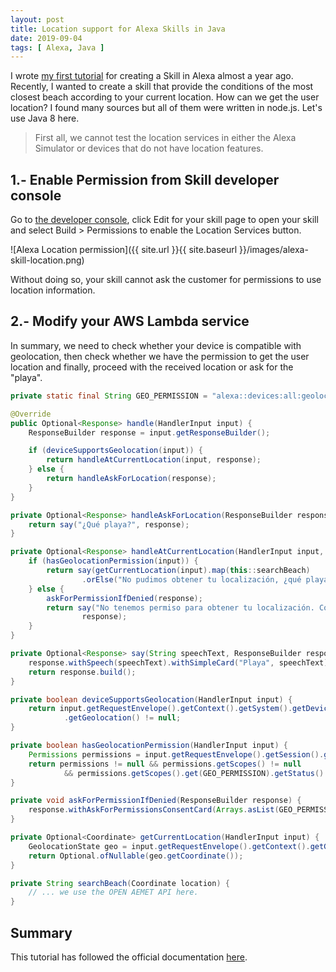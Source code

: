 ```yaml
---
layout: post
title: Location support for Alexa Skills in Java
date: 2019-09-04
tags: [ Alexa, Java ]
---
```


I wrote [my first tutorial](https://sgitario.github.io/alexa-skills-notes/) for creating a Skill in Alexa almost a year ago. Recently, I wanted to create a skill that provide the conditions of the most closest beach according to your current location. How can we get the user location? I found many sources but all of them were written in node.js. Let's use Java 8 here.

> First all, we cannot test the location services in either the Alexa Simulator or devices that do not have location features.

## 1.- Enable Permission from Skill developer console

Go to [the developer console](https://developer.amazon.com/alexa), click Edit for your skill page to open your skill and select Build > Permissions to enable the Location Services button.

![Alexa Location permission]({{ site.url }}{{ site.baseurl }}/images/alexa-skill-location.png)

Without doing so, your skill cannot ask the customer for permissions to use location information.

## 2.- Modify your AWS Lambda service

In summary, we need to check whether your device is compatible with geolocation, then check whether we have the permission to get the user location and finally, proceed with the received location or ask for the "playa".

```java
private static final String GEO_PERMISSION = "alexa::devices:all:geolocation:read";

@Override
public Optional<Response> handle(HandlerInput input) {
    ResponseBuilder response = input.getResponseBuilder();

    if (deviceSupportsGeolocation(input)) {
        return handleAtCurrentLocation(input, response);
    } else {
        return handleAskForLocation(response);
    }
}

private Optional<Response> handleAskForLocation(ResponseBuilder response) {
    return say("¿Qué playa?", response);
}

private Optional<Response> handleAtCurrentLocation(HandlerInput input, ResponseBuilder response) {
    if (hasGeolocationPermission(input)) {
        return say(getCurrentLocation(input).map(this::searchBeach)
                .orElse("No pudimos obtener tu localización, ¿qué playa?"), response);
    } else {
        askForPermissionIfDenied(response);
        return say("No tenemos permiso para obtener tu localización. Concede el permiso o dinos qué playa.",
                response);
    }
}

private Optional<Response> say(String speechText, ResponseBuilder response) {
    response.withSpeech(speechText).withSimpleCard("Playa", speechText).withReprompt(speechText);
    return response.build();
}

private boolean deviceSupportsGeolocation(HandlerInput input) {
    return input.getRequestEnvelope().getContext().getSystem().getDevice().getSupportedInterfaces()
            .getGeolocation() != null;
}

private boolean hasGeolocationPermission(HandlerInput input) {
    Permissions permissions = input.getRequestEnvelope().getSession().getUser().getPermissions();
    return permissions != null && permissions.getScopes() != null
            && permissions.getScopes().get(GEO_PERMISSION).getStatus() == PermissionStatus.GRANTED;
}

private void askForPermissionIfDenied(ResponseBuilder response) {
    response.withAskForPermissionsConsentCard(Arrays.asList(GEO_PERMISSION));
}

private Optional<Coordinate> getCurrentLocation(HandlerInput input) {
    GeolocationState geo = input.getRequestEnvelope().getContext().getGeolocation();
    return Optional.ofNullable(geo.getCoordinate());
}

private String searchBeach(Coordinate location) {
    // ... we use the OPEN AEMET API here.
}
```

## Summary

This tutorial has followed the official documentation [here](https://developer.amazon.com/es/docs/custom-skills/location-services-for-alexa-skills.html#configure-your-skill-to-use-location-services).
